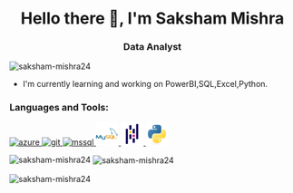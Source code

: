 <h1 align="center">Hello there 👋, I'm Saksham Mishra</h1>
<h3 align="center">Data Analyst </h3>


<p align="left"> <img src="https://komarev.com/ghpvc/?username=saksham-mishra24&label=Profile%20views&color=0e75b6&style=flat" alt="saksham-mishra24" /> </p>

-  I'm currently learning and working on PowerBI,SQL,Excel,Python.

<p align="left">
</p>

<h3 align="left">Languages and Tools:</h3>

<p align="left"> <a href="https://azure.microsoft.com/en-in/" target="_blank" rel="noreferrer"> <img src="https://www.vectorlogo.zone/logos/microsoft_azure/microsoft_azure-icon.svg" alt="azure" width="40" height="40"/> </a> <a href="https://git-scm.com/" target="_blank" rel="noreferrer"> <img src="https://www.vectorlogo.zone/logos/git-scm/git-scm-icon.svg" alt="git" width="40" height="40"/> </a> <a href="https://www.microsoft.com/en-us/sql-server" target="_blank" rel="noreferrer"> <img src="https://www.svgrepo.com/show/303229/microsoft-sql-server-logo.svg" alt="mssql" width="40" height="40"/> </a> <a href="https://www.mysql.com/" target="_blank" rel="noreferrer"> <img src="https://raw.githubusercontent.com/devicons/devicon/master/icons/mysql/mysql-original-wordmark.svg" alt="mysql" width="40" height="40"/> </a> <a href="https://pandas.pydata.org/" target="_blank" rel="noreferrer"> <img src="https://raw.githubusercontent.com/devicons/devicon/2ae2a900d2f041da66e950e4d48052658d850630/icons/pandas/pandas-original.svg" alt="pandas" width="40" height="40"/> </a> <a href="https://www.python.org" target="_blank" rel="noreferrer"> <img src="https://raw.githubusercontent.com/devicons/devicon/master/icons/python/python-original.svg" alt="python" width="40" height="40"/> </a> </p>

<p><img align="left" src="https://github-readme-stats.vercel.app/api/top-langs?username=saksham-mishra24&show_icons=true&locale=en&layout=compact" alt="saksham-mishra24" /></p>

<p>&nbsp;<img align="center" src="https://github-readme-stats.vercel.app/api?username=saksham-mishra24&show_icons=true&locale=en" alt="saksham-mishra24" /></p>

<p><img align="center" src="https://github-readme-streak-stats.herokuapp.com/?user=saksham-mishra24&" alt="saksham-mishra24" /></p>
